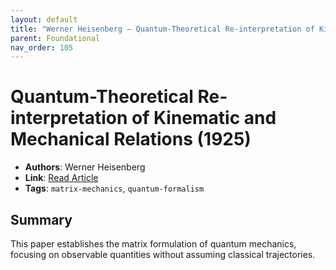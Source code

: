 ```yaml
---
layout: default
title: "Werner Heisenberg – Quantum-Theoretical Re-interpretation of Kinematic and Mechanical Relations (1925)"
parent: Foundational
nav_order: 105
---
```


# Quantum-Theoretical Re-interpretation of Kinematic and Mechanical Relations (1925)

- **Authors**: Werner Heisenberg  
- **Link**: [Read Article](https://link.springer.com/article/10.1007/BF01328377)  
- **Tags**: `matrix-mechanics`, `quantum-formalism`

## Summary

This paper establishes the matrix formulation of quantum mechanics, focusing on observable quantities without assuming classical trajectories.
